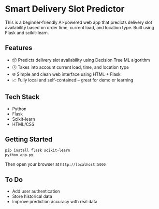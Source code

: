
# Smart Delivery Slot Predictor

This is a beginner-friendly AI-powered web app that predicts delivery slot availability based on order time, current load, and location type. Built using Flask and scikit-learn.

## Features

- 📦 Predicts delivery slot availability using Decision Tree ML algorithm
- 🕒 Takes into account current load, time, and location type
- 🌐 Simple and clean web interface using HTML + Flask
- 📈 Fully local and self-contained – great for demo or learning

## Tech Stack

- Python
- Flask
- Scikit-learn
- HTML/CSS

## Getting Started

```bash
pip install flask scikit-learn
python app.py
```

Then open your browser at `http://localhost:5000`

## To Do

- Add user authentication
- Store historical data
- Improve prediction accuracy with real data
